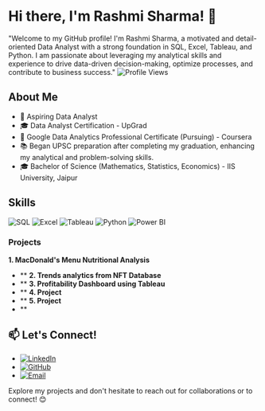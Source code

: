 # Hi there, I'm Rashmi Sharma! 👋

"Welcome to my GitHub profile! I'm Rashmi Sharma, a motivated and detail-oriented Data Analyst with a strong foundation in SQL, Excel, Tableau, and Python. I am passionate about leveraging my analytical skills and experience to drive data-driven decision-making, optimize processes, and contribute to business success."
![Profile Views](https://komarev.com/ghpvc/?username=rashmisharma353&color=blue)

## About Me

- 💼 Aspiring Data Analyst
- 🎓 Data Analyst Certification - UpGrad
- 🌱 Google Data Analytics Professional Certificate (Pursuing) - Coursera
- 📚 Began UPSC preparation after completing my graduation, enhancing my analytical and problem-solving skills.
- 🎓 Bachelor of Science (Mathematics, Statistics, Economics) - IIS University, Jaipur

## Skills

![SQL](https://img.shields.io/badge/-SQL-4479A1?style=for-the-badge&logo=sql&logoColor=white)
![Excel](https://img.shields.io/badge/-Excel-217346?style=for-the-badge&logo=microsoft-excel&logoColor=white)
![Tableau](https://img.shields.io/badge/-Tableau-F7931E?style=for-the-badge&logo=Tableau&logoColor=white)
![Python](https://img.shields.io/badge/-Python-3776AB?style=for-the-badge&logo=python&logoColor=white)
![Power BI](https://img.shields.io/badge/-Power%20BI-F2C811?style=for-the-badge&logo=power-bi&logoColor=black)


### Projects

**1. MacDonald's Menu Nutritional Analysis**
- **
**2. Trends analytics from NFT Database**
- **
**3. Profitability Dashboard using Tableau**
- **
**4.  Project**
- **
**5.  Project**
- **
## 📫 Let's Connect!

- [![LinkedIn](https://img.shields.io/badge/-LinkedIn-0077B5?style=for-the-badge&logo=linkedin&logoColor=white)](https://www.linkedin.com/in/rashmi-sharma-215b27136/)
- [![GitHub](https://img.shields.io/badge/-GitHub-181717?style=for-the-badge&logo=github&logoColor=white)](https://github.com/rashmisharma353)
- [![Email](https://img.shields.io/badge/-Email-D14836?style=for-the-badge&logo=gmail&logoColor=white)](mailto:rashmi.sharma353@gmail.com)

Explore my projects and don't hesitate to reach out for collaborations or to connect! 😊




<!---
rashmisharma353/rashmisharma353 is a ✨ special ✨ repository because its `README.md` (this file) appears on your GitHub profile.
You can click the Preview link to take a look at your changes.
--->
